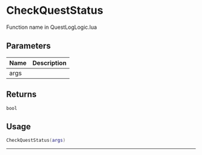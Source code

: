 # CheckQuestStatus

Function name in QuestLogLogic.lua

## Parameters

| Name | Description |
| ---- | ----------- |
| args |             |

## Returns

`bool`

## Usage

```lua
CheckQuestStatus(args)
```

---
